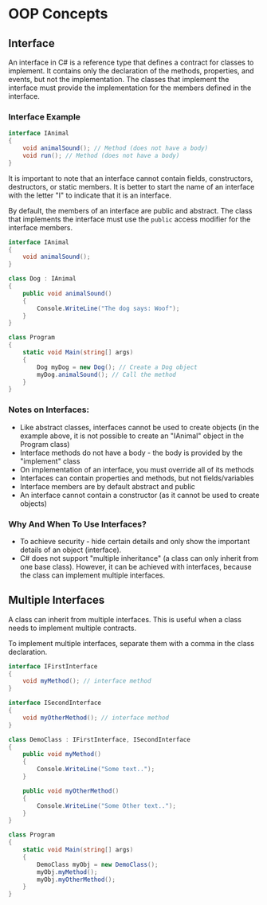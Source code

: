 # OOP Concepts

## Interface

An interface in C# is a reference type that defines a contract for classes to implement. It contains only the declaration of the methods, properties, and events, but not the implementation. The classes that implement the interface must provide the implementation for the members defined in the interface.

### Interface Example

```csharp
interface IAnimal
{
    void animalSound(); // Method (does not have a body)
    void run(); // Method (does not have a body)
}
```

It is important to note that an interface cannot contain fields, constructors, destructors, or static members. It is better to start the name of an interface with the letter "I" to indicate that it is an interface.

By default, the members of an interface are public and abstract. The class that implements the interface must use the `public` access modifier for the interface members.

```csharp
interface IAnimal
{
    void animalSound();
}

class Dog : IAnimal
{
    public void animalSound()
    {
        Console.WriteLine("The dog says: Woof");
    }
}

class Program
{
    static void Main(string[] args)
    {
        Dog myDog = new Dog(); // Create a Dog object
        myDog.animalSound(); // Call the method
    }
}
```

### Notes on Interfaces:

- Like abstract classes, interfaces cannot be used to create objects (in the example above, it is not possible to create an "IAnimal" object in the Program class)
- Interface methods do not have a body - the body is provided by the "implement" class
- On implementation of an interface, you must override all of its methods
- Interfaces can contain properties and methods, but not fields/variables
- Interface members are by default abstract and public
- An interface cannot contain a constructor (as it cannot be used to create objects)

### Why And When To Use Interfaces?

- To achieve security - hide certain details and only show the important details of an object (interface).
- C# does not support "multiple inheritance" (a class can only inherit from one base class). However, it can be achieved with interfaces, because the class can implement multiple interfaces.

## Multiple Interfaces

A class can inherit from multiple interfaces. This is useful when a class needs to implement multiple contracts.

To implement multiple interfaces, separate them with a comma in the class declaration.

```csharp
interface IFirstInterface
{
    void myMethod(); // interface method
}

interface ISecondInterface
{
    void myOtherMethod(); // interface method
}

class DemoClass : IFirstInterface, ISecondInterface
{
    public void myMethod()
    {
        Console.WriteLine("Some text..");
    }

    public void myOtherMethod()
    {
        Console.WriteLine("Some Other text..");
    }
}

class Program
{
    static void Main(string[] args)
    {
        DemoClass myObj = new DemoClass();
        myObj.myMethod();
        myObj.myOtherMethod();
    }
}
```


